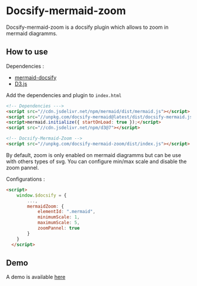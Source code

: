 # Docsify-mermaid-zoom

Docsify-mermaid-zoom is a docsify plugin which allows to zoom in mermaid diagramms.

## How to use

Dependencies :
* [mermaid-docsify](https://github.com/Leward/mermaid-docsify/])
* [D3.js](https://d3js.org)

Add the dependencies and plugin to `index.html`

```html
<!-- Dependencies --->
<script src="//cdn.jsdelivr.net/npm/mermaid/dist/mermaid.js"></script>
<script src="//unpkg.com/docsify-mermaid@latest/dist/docsify-mermaid.js"></script>
<script>mermaid.initialize({ startOnLoad: true });</script>
<script src="//cdn.jsdelivr.net/npm/d3@7"></script>

<!-- Docsify-Mermaid-Zoom -->
<script src="//unpkg.com/docsify-mermaid-zoom/dist/index.js"></script>
```

By default, zoom is only enabled on mermaid diagramms but can be use with others types of svg. 
You can configure min/max scale and disable the zoom pannel.

Configurations : 

```html
<script>
    window.$docsify = {
        ...,
        mermaidZoom: {
            elementId: ".mermaid",
            minimumScale: 1,
            maximumScale: 5,
            zoomPannel: true
        }
    }
  </script>
```

## Demo

A demo is available [here](https://corentinleberre.github.io/docsify-mermaid-zoom/src/#/)